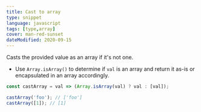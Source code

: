 ```yaml
---
title: Cast to array
type: snippet
language: javascript
tags: [type,array]
cover: man-red-sunset
dateModified: 2020-09-15
---
```


Casts the provided value as an array if it's not one.

- Use `Array.isArray()` to determine if `val` is an array and return it as-is or encapsulated in an array accordingly.

```js
const castArray = val => (Array.isArray(val) ? val : [val]);
```

```js
castArray('foo'); // ['foo']
castArray([1]); // [1]
```
